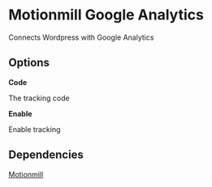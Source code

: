 Motionmill Google Analytics
===========================

Connects Wordpress with Google Analytics

Options
-------

__Code__

The tracking code

__Enable__

Enable tracking

Dependencies
------------

[Motionmill](https://github.com/addwittz/motionmill)
